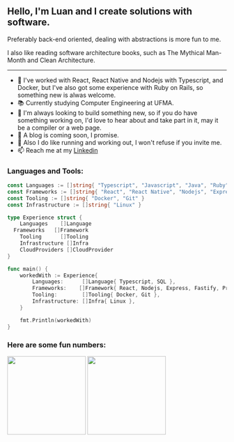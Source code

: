 ## Hello, I'm Luan and I create solutions with software.

Preferably back-end oriented, dealing with abstractions is more fun to me.

I also like reading software architecture books, such as The Mythical Man-Month and Clean Architecture.

---

- 🔧 I've worked with React, React Native and Nodejs with Typescript, and Docker, but I've also got some experience with Ruby on Rails, so something new is alwas welcome.
- 📚 Currently studying Computer Engineering at UFMA.
- 🌱 I'm always looking to build something new, so if you do have something working on, I'd love to hear about and take part in it, may it be a compiler or a web page.
- 📜 A blog is coming soon, I promise.
- 👟 Also I do like running and working out, I won't refuse if you invite me.
- 📫 Reach me at my [Linkedin](https://www.linkedin.com/in/luancfalves/) 

### Languages and Tools:

```go
const Languages := []string{ "Typescript", "Javascript", "Java", "Ruby", "SQL"}
const Frameworks := []string{ "React", "React Native", "Nodejs", "Express", "Fastify", "Prisma", "Spring Boot", "Ruby on Rails" }
const Tooling := []string{ "Docker", "Git" }
const Infrastructure := []string{ "Linux" }

type Experience struct {
	Languages    []Language
  Frameworks   []Framework
	Tooling      []Tooling
	Infrastructure []Infra
	CloudProviders []CloudProvider
}

func main() {
	workedWith := Experience{
		Languages:      []Language{ Typescript, SQL },
		Frameworks:    []Framework{ React, Nodejs, Express, Fastify, Prisma, SpringBoot, RubyOnRails },
		Tooling:        []Tooling{ Docker, Git },
		Infrastructure: []Infra{ Linux },
	}

	fmt.Println(workedWith)
}
```

### Here are some fun numbers:

<div>
  <img height="180em" src="https://github-readme-stats.vercel.app/api?username=luanc202&show_icons=true&theme=dark&include_all_commits=true&count_private=true"/>
  <img height="180em" src="https://github-readme-stats.vercel.app/api/top-langs/?username=luanc202&layout=compact&langs_count=16&theme=dark"/>
<div>
 
[linkedin]: https://img.shields.io/badge/LinkedIn-0077B5?style=for-the-badge&logo=linkedin&logoColor=white
[gmail]: https://img.shields.io/badge/-Gmail-%23333?style=for-the-badge&logo=gmail&logoColor=white